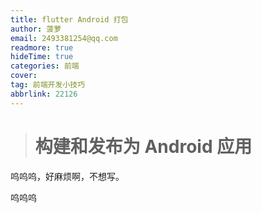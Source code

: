 ```yaml
---
title: flutter Android 打包
author: 菠萝
email: 2493381254@qq.com
readmore: true
hideTime: true
categories: 前端
cover:
tag: 前端开发小技巧
abbrlink: 22126
---
```




> # 构建和发布为 Android 应用

呜呜呜，好麻烦啊，不想写。

<!-- more -->

呜呜呜